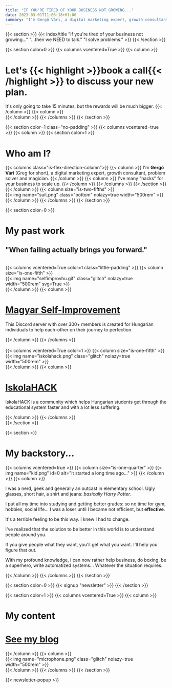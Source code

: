```yaml
---
title: "IF YOU'RE TIRED OF YOUR BUSINESS NOT GROWING..."
date: 2023-03-01T11:06:18+01:00
summary: "I'm Gergő Vári, a digital marketing expert, growth consultant, problem solver and magician."
---
```

{{< section >}}
	{{< index/title "If you're tired of your business not growing..." "...then we NEED to talk." "I solve problems." >}}
{{< /section >}}

{{< section color=0 >}}
{{< columns vcentered=True >}}
	{{< column >}}
<h1 class="title">Let's {{< highlight >}}book a call{{< /highlight >}} to discuss your new plan.</h1>
It's only going to take 15 minutes, but the rewards will be much bigger.
	{{< /column >}}
	{{< column >}}
<div class="calendly-inline-widget" data-url="https://calendly.com/gergovari/growth-consultation?hide_event_type_details=1&hide_gdpr_banner=1&background_color=590202&text_color=f2f2f2&primary_color=f2f2f2"></div>
<script type="text/javascript" src="https://assets.calendly.com/assets/external/widget.js" async></script>
	{{< /column >}}
{{< /columns >}}
{{< /section >}}

{{< section color=1 class="no-padding" >}}
	{{< columns vcentered=true >}}
		{{< column >}}
			{{< section color=1 >}}
				<h1 class="title">Who am I?</h1>
				{{< columns class="is-flex-direction-column">}}
					{{< column >}}
						I'm <b>Gergő Vári</b> (Greg for short), a digital marketing expert, growth consultant, problem solver and magician.
					{{< /column >}}
					{{< column >}}
						I've many "hacks" for your business to scale up.
					{{< /column >}}
				{{< /columns >}}
			{{< /section >}}
		{{< /column >}}
		{{< column size="is-two-fifths" >}}
			<div class="has-text-centered">
				{{< img name="suit.png" class="bottom" nolazy=true width="500rem" >}}<br/>
			</div>
		{{< /column >}}
	{{< /columns >}}
{{< /section >}}

{{< section color=0 >}}
<h1>My past work</h1>
<h2>"When failing actually brings you forward."</h2>
<br />
<div class="color1 decorate-link">
	{{< columns vcentered=True color=1 class="little-padding" >}}
		{{< column size="is-one-fifth" >}}
<div class="has-text-centered">
	{{< img name="selfimprovhu.gif" class="glitch" nolazy=true width="500rem" svg=True >}}<br/>
</div>
		{{< /column >}}
		{{< column >}}
<h1 class="animate-off"><a href="https://iskolahack.hu">Magyar Self-Improvement</a></h1>
<p>This Discord server with over 300+ members is created for Hungarian individuals to help each-other on their journey to perfection.</p>
		{{< /column >}}
	{{< /columns >}}
</div>
<br />
<div class="color1 decorate-link">
	{{< columns vcentered=True color=1 >}}
		{{< column size="is-one-fifth" >}}
<div class="has-text-centered">
	{{< img name="iskolahack.png" class="glitch" nolazy=true width="500rem" >}}<br/>
</div>
		{{< /column >}}
		{{< column >}}
<h1 class="animate-off"><a href="https://iskolahack.hu">IskolaHACK</a></h1>
<p>IskolaHACK is a community which helps Hungarian students get through the educational system faster and with a lot less suffering.</p>
		{{< /column >}}
	{{< /columns >}}
</div>
{{< /section >}}

{{< section >}}
<h1 class="title">My backstory...</h1>
{{< columns vcentered=true >}}
{{< column size="is-one-quarter" >}}
{{< img name="kid.png" id=0 alt="It started a long time ago..." >}}
{{< /column >}}
{{< column >}}
<p>I was a nerd, geek and generally an outcast in elementary school. Ugly glasses, short hair, a shirt and jeans: <i>basically Harry Potter.</i></p>

<p>I put all my time into studying and getting better grades: so no time for gym, hobbies, social life... I was a loser until I became not efficient, but <b>effective</b>.</p>

<p>It's a terrible feeling to be this way. I knew I had to change.</p>

<p>I've realized that the solution to be better in this world is to understand people around you.</p>

<p>If you give people what they want, you'll get what you want. I'll help you figure that out.</p>

<p>With my profound knowledge, I can now rather help business, do boxing, be a superhero, write automatized systems... Whatever the situation requires.</p>
{{< /column >}}
{{< /columns >}}
{{< /section >}}

{{< section color=0 >}}
	{{< signup "newsletter" >}}
{{< /section >}}

{{< section color=1 >}}
{{< columns vcentered=True >}}
{{< column >}}
<h1 class="title">My content</h1>
<span class="decorate-link"><h1 class="animate-off"><a href="https://blog.varigergo.hu/">See my blog</a></h1></span>
{{< /column >}}
{{< column >}}
<div class="has-text-centered">
{{< img name="microphone.png" class="glitch" nolazy=true width="500rem" >}}<br/>
</div>
{{< /column >}}
{{< /columns >}}
{{< /section >}}

{{< newsletter-popup >}}
